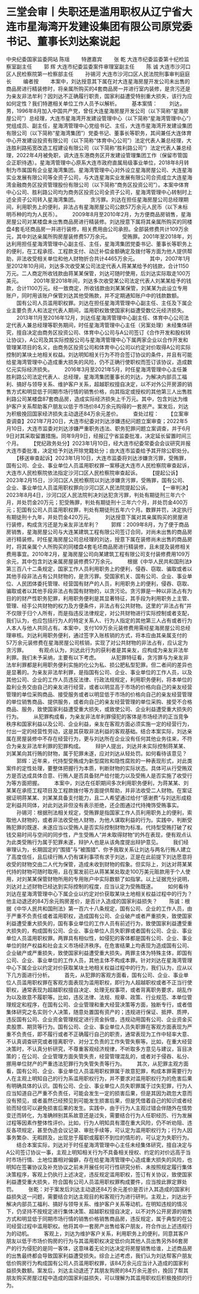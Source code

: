 # 三堂会审丨失职还是滥用职权从辽宁省大连市星海湾开发建设集团有限公司原党委书记、董事长刘达案说起

中央纪委国家监委网站 陈瑶
　　特邀嘉宾
　　张 乾 大连市纪委监委第十纪检监察室副主任
　　郭 辉 大连市纪委监委案件审理室副主任
　　陈 诚 大连市沙河口区人民检察院第一检察部主任
　　孙锡河 大连市沙河口区人民法院刑事审判庭庭长
　　编者按
　　本案中，刘达授意其下属在对大连星海房屋开发公司未出售的商品房进行精装修时，将亲属所购买的4套商品房一并进行室内装修，是贪污还是为亲友非法牟利？因刘达不正确履行职责，国家利益遭受特别重大损失，该行为应如何定性？我们特邀相关单位工作人员予以解析。
　　基本案情：
　　刘达，男，1996年8月加入中国共产党，曾任大连星海房屋开发公司（以下简称“星海房屋公司”）总经理，大连市星海湾开发建设管理中心（以下简称“星海湾管理中心”）党组成员、副主任，星海湾管理中心党组书记、主任，大连市星海湾开发建设集团有限公司（以下简称“星海湾集团”）党委书记、董事长等职务，其间兼任大连体育中心开发建设投资有限公司（以下简称“体育中心公司”）法定代表人兼总经理，大连胜利路拓宽改造工程建设有限公司（以下简称“胜利路公司”）法定代表人兼总经理，2022年4月被免职，调大连东港商务区开发建设管理集团工作（保留市管国企正职待遇）。星海湾管理中心原系大连市政府直属局级事业单位，2018年8月转制为市属国有企业星海湾集团。星海湾管理中心对外设立星海房屋公司、大连星海实业发展有限公司等全资子公司，与大连星海实业发展有限公司合资成立大连星海湾金融商务区投资管理股份有限公司（以下简称“商务区投资公司”）。本案中体育中心公司、胜利路公司均为商务区投资公司全资子公司，星海湾管理中心转制时上述全资子公司转入星海湾集团。
　　贪污罪。刘达在担任星海房屋公司总经理期间，利用职务上的便利，非法占有星海房屋公司公款57万余元人民币（以下未标明币种的均为人民币）。
　　2009年8月至2010年2月，为方便商品房销售，星海房屋公司对某楼盘未出售商品房进行精装修。刘达授意下属将其亲属所购买的同楼盘4套毛坯商品房一并进行装修，相关费用由公司承担。全部装修费共计109万余元，其中刘达亲属所购房屋装修费57万余元。
　　受贿罪。2001年至2018年，刘达利用担任星海湾管理中心副主任、主任，星海湾集团党委书记、董事长等职务上的便利，在工程承揽、工程款支付、动迁补偿金额确定及拨付等方面为他人提供帮助，非法收受相关单位和他人财物折合共计4465万余元。
　　其中，2007年1月至2012年10月间，刘达多次收受某公司法定代表人蒋某某给予的钱款，合计1150万元。二人商定所收钱款由蒋某某保管，刘达可随时使用，后刘达实际取走100万美元。
　　2001年至2018年间，刘达多次收受某公司法定代表人刘某某给予的钱款，合计1100万元。经一致商定，所收钱款由刘某某保管，刘某某为此设立专用账户，同时用该账户保管刘达其他受贿款，并不定期通知账户中的钱款数额。
　　国有公司人员滥用职权罪。刘达在担任星海湾管理中心副主任、主任及下属企业主要负责人和法定代表人期间，滥用职权致使国家利益遭受数亿元经济损失。
　　2013年11月至2016年12月，刘达任星海湾管理中心副主任、体育中心公司法定代表人兼总经理等职务期间，时任星海湾管理中心主任（另案处理）未经集体研究，擅自决定由商务区投资公司、体育中心公司与A公司签订《合作开发和股权转让协议》，A公司及其实际控股公司与星海湾管理中心下属两家企业以合作开发和管理某项目的名义，由商务区投资公司和体育中心公司以约定对价取得A公司实际控制的某块土地相关权益。刘达明知相关行为不符合签订协议的条件，并且有可能给星海湾管理中心造成重大损失的风险，仍不正确行使职权而签订该协议，造成数亿元实际经济损失。
　　2016年3月至2021年5月，时任星海湾管理中心主任兼胜利路公司法定代表人、总经理，星海湾集团董事长的刘达，为解决内部员工福利、搞好与领导关系、维护客户关系，超越职权擅自决定，以不对外公开房源的销售方式和明显低于同期市场行情的销售价格，向其指定或授权的其他第三人出售胜利路公司某楼盘87套商品房，造成实际经济损失上千万元。其中，包含刘达为维护客户关系帮助客户朋友以低于市场价84万余元购得的一套房产。案发后，刘达为积极挽回国家经济损失主动退还84万余元差价。
　　查处过程：
　　【立案审查调查】2021年7月20日，大连市纪委对刘达涉嫌违纪问题立案审查；2022年5月10日，大连市监委对刘达涉嫌严重职务违法、职务犯罪问题立案调查，并于6月9日对其采取留置措施。同年9月9日，经报辽宁省监委批准，决定延长留置时间三个月。
　　【党纪政务处分】2023年1月10日，经大连市纪委常委会会议研究并报大连市委批准，决定给予刘达开除党籍处分；由大连市监委给予其开除公职处分。
　　【移送审查起诉】2023年1月10日，大连市监委将刘达涉嫌贪污罪，受贿罪，国有公司、企业、事业单位人员滥用职权罪一案移送大连市人民检察院审查起诉，大连市人民检察院依法指定沙河口区人民检察院审查起诉。
　　【提起公诉】2023年2月15日，沙河口区人民检察院以刘达涉嫌贪污罪，受贿罪，国有公司、企业、事业单位人员滥用职权罪向沙河口区人民法院提起公诉。
　　【一审判决】2023年8月4日，沙河口区人民法院判决刘达犯贪污罪，判处有期徒刑三年六个月，并处罚金20万元；犯受贿罪，判处有期徒刑十三年六个月，并处罚金400万元；犯国有公司人员滥用职权罪，判处有期徒刑五年六个月。数罪并罚，决定执行有期徒刑十九年，并处罚金420万元。
　　刘达授意下属对其亲属购买的房屋进行装修，构成贪污还是为亲友非法牟利？
　　郭辉：2009年8月，为了便于商品房销售，星海房屋公司与大连某建筑工程有限公司签订合同，对尚未出售的商品房进行精装修。时任星海房屋公司总经理的刘达，授意下属在装修尚未出售的商品房时，将其亲属个人所购买的同楼盘4套毛坯商品房进行精装修，且未提及装修相关费用事宜。2010年2月，星海房屋公司向某建筑工程有限公司支付装修费用109万余元，其中包含刘达亲属房屋装修费57万余元。
　　根据《中华人民共和国刑法》第三百八十二条规定，国家工作人员利用职务上的便利，侵吞、窃取、骗取或者以其他手段非法占有公共财物的，是贪污罪。受国家机关、国有公司、企业、事业单位、人民团体委托管理、经营国有财产的人员，利用职务上的便利，侵吞、窃取、骗取或者以其他手段非法占有国有财物的，以贪污论。贪污罪是一种以非法占有为目的的财产性职务犯罪，利用职务便利是其显著特征，其手段为利用职务上主管、管理、经手公共财物的权力及方便条件，非法占有公共财物。这里的“非法占有”并不仅限于归个人所有，而是指违反法律规定，对公共财物进行实际控制或者支配，我们认为，也应包括行为人的特定关系人、行为人指定的其他第三人占有或者行为人本人与他人共同占有。本案中，支付109万余元装修费用需经星海房屋公司总经理审核。刘达利用职务便利，通过签字入账核销的方式，将本应由其亲属支付的57万余元装修费在星海房屋公司核销，实现了对公共财物的非法占有，应认定为贪污罪。
　　有观点认为，刘达此行为的获利者是其亲友，应构成为亲友非法牟利罪。我们未予采纳，主要有以下考虑。
　　从犯罪特征看，贪污罪与为亲友非法牟利罪都是利用职务便利实施的化公为私、损公肥私型犯罪。但二者间的差异也是显著的。为亲友非法牟利罪，是指国有公司、企业、事业单位的工作人员，以及其他公司、企业的工作人员违反法律、行政法规规定，利用职务便利，将本单位的盈利业务交由自己的亲友进行经营，或者以明显高于市场的价格向自己的亲友经营管理的单位采购商品、接受服务或者以明显低于市场的价格向自己的亲友经营管理的单位销售商品、提供服务，或者向自己的亲友经营管理的单位采购、接受不合格商品、服务，致使国家利益遭受重大损失，或致使公司、企业利益遭受重大损失的行为。
　　从犯罪构成看，为亲友非法牟利罪侵犯的客体是市场经济的正当竞争秩序和国家利益以及公司、企业利益，亲友在客观方面必须实施一定的经营行为，付出一定的经营性劳动，这是其获取非法利益的客观基础。结合本案实际，刘达亲属在房屋装修中不存在经营行为，更与刘达所在企业没有任何其他业务往来，不符合为亲友非法牟利罪的犯罪构成。
　　辩护人提出，刘达并未实际控制蒋某某、刘某某向其行贿的财物，属于犯罪未遂，应对刘达从轻处罚。如何看待该意见？
　　郭辉：近年来，代持型受贿成为新型腐败和隐性腐败的一种表现形式，对此类案件的定性处理，要整体把握行为本质，判断财物的实际状态。具体可从行受贿双方是否达成具体合意、行贿人是否具备财产给付能力以及受贿人是否实施了收受行为等方面把握。
　　本案中，刘达在任职期间多次利用职务便利，为蒋某某、刘某某在承揽工程项目及工程款拨付等方面提供帮助，并非法收受二人财物。在案证据证明蒋某某、刘某某具备支付能力，且二人希望通过给付“感谢费”与刘达形成稳定利益共同体，对此刘达非但没有表示拒绝，还企图通过代持掩饰受贿事实。
　　孙锡河：根据刑法相关规定，受贿罪是指国家工作人员利用职务上的便利，索取他人财物的，或者非法收受他人财物，为他人谋取利益的行为。实践中，判断受贿犯罪的既遂、未遂应当以受贿人是否实际控制财物为标准。代持型受贿打破了权钱交易时间与空间的同步性，产生受贿人“并未取得财物”的外在表现，便有观点认为此类受贿行为属于犯罪未遂，辩护人也是从该角度提出辩护意见。
　　我们经审理认为，长期固定的“围猎”与“被围猎”、你予我取关系让刘达与两名行贿人建立了高度信任，且后续行贿人仍有谋利事项有求于刘达，正是在此前提下刘达愿意将收受的财物交由二人代为保管，造成未收到财物的假象。但实际上，刘达对蒋某某代持的财物可随时取用，且在案发前已从蒋某某处取走100万美元赃款用于个人使用，对刘某某保管财物所用的专用账户中实际数额了如指掌。以上证据充分说明，刘达对上述财物已经达到实际控制的程度，应当认定为受贿既遂。
　　如何看待刘达在星海湾管理中心下属企业以约定对价获取某块土地相关权益过程中的行为？他主动退还的84万余元购房差价，是否计入造成的国家利益损失？
　　陈诚：根据《中华人民共和国刑法》第一百六十八条规定，国有公司、企业的工作人员，由于严重不负责任或者滥用职权，造成国有公司、企业破产或者严重损失，致使国家利益遭受重大损失的，国有事业单位的工作人员有前述行为，致使国家利益遭受重大损失的，构成国有公司、企业、事业单位人员失职罪或者国有公司、企业、事业单位人员滥用职权罪。两罪具有相似性，如侵犯的客体都是国有公司、企业、事业单位的财产权益和社会主义市场经济秩序。在危害结果上均表现为造成国有公司、企业破产或严重损失，致使国家利益遭受重大损失。两罪主体为特殊主体，即国有公司、企业、事业单位的工作人员，其他主体不构成本罪。针对刘达在星海湾管理中心下属企业以约定对价获取某块土地相关权益过程中的行为，我们认为，应从以下几方面进行分析。
　　首先，从犯罪的客观方面看，国有公司、企业、事业单位人员滥用职权罪在客观方面表现为滥用职权，即行为人超越职权或者不正当行使职权，通常表现为超越职权擅自决定、处理无权事项，或者背离职务要求，胡乱作为以及故意不履职等。比如，违反法律、法规、规章、政策、行业规范、本单位管理规定和程序，在国有公司、企业管理和重大经营决策等方面，独断专行，或者借集体研究之名实则个人决策，随意处置国有资产的；违规进行保证、抵押、质押，违反国有公司、企业资金管理规定进行资金拆借，违规动用国有公司、企业资金买卖股票、期货等行为。国有公司、企业、事业单位人员失职罪在客观方面表现为严重不负责任，即不履行或者不正确履行自己的职责，通常表现为工作中轻率大意、不认真调查研究或者擅离职守、对分工负责的工作失管失察等。比如，在重大经营决策时，不认真分析研究，不尊重客观经济规律，不听取多方意见与建议，盲目决策的；在公司、企业管理方面失管失责，经营管理混乱的，或者对于侵吞、私分、挪用单位财产的严重违法犯罪行为失管失责等行为。
　　其次，从犯罪主观方面看，国有公司、企业、事业单位人员滥用职权罪属于故意犯罪，构成本罪需要行为人在主观上明知自己的行为系滥用职权行为，并不要求对滥用职权行为的危害后果有明确具体的认识。国有公司、企业、事业单位人员失职罪属于过失犯罪，行为人应当知道自己严重不负责任，可能会发生一定的损害后果，但是其因为疏忽大意而没有预见，或者虽然已经预见到可能发生损害后果，但是凭借着自己的知识或者经验而轻信可以避免损害后果的发生。实践中，由于行为人主观过错会伴随外在情势变迁而转化，为准确辨别其系故意还是过失，需要结合行为人任职经历、行为发展过程等因素作整体性评价。比如，行为人明知具有潜在重大风险，仍不听劝阻、违反各项规定，甚至伪造会议记录、审批手续等，可认定为滥用职权行为；行为人因事务繁杂、无暇顾及，出现怠于履职或履职不到位的情形的，可认定为失职行为。
　　结合本案实际，刘达对于时任星海湾管理中心主任未经集体研究，擅自决定与A公司签订协议一事，主观上明知相关行为不具备相关授权、约定的对价远高于当时市场行情、土地位置相对偏僻，存在给星海湾管理中心造成重大损失的风险，也明知在签署协议及补充协议之前未开展任何可行性研究分析、未按照规定履行集体决策程序，客观上仍执行上述决定，违反规定滥用职权，签订有关协议，致使国家利益遭受重大损失，符合国有公司人员滥用职权罪构成要件，应当按此罪定罪处罚。
　　张乾：对于案发后刘达主动退还84万余元差价是否计入其造成的国家利益损失这一问题，需要结合刘达主观目的和客观行为进行研判。主观上，刘达出于解决内部员工福利、搞好与领导关系、维护客户关系等动机，在明知违规的情况下，仍坚持不按规定进行集体决策、超越职权擅自决定，以不对外公开房源的销售方式和明显低于同期市场行情的销售价格销售商品房，违反规定，属于典型的在公司经营过程中滥用职权。他将其中一套房产出售给客户朋友，符合作出上述违规行为的动机。
　　客观上，刘达为维护客户关系，利用职务上的便利，同意其客户朋友以低于市场价购房的行为与其滥用职权决定低价向其他人员出售另外86套房产的行为侵犯的是同一客体，这意味着无论刘达决定将房屋销售给谁，上述商品房的出售最终都会导致国家利益遭受损失。综合上述考虑，我们认为刘达帮客户朋友低价购房行为构成国有公司人员滥用职权罪，该84万余元应当计入造成的国家利益损失数额。案发后，刘达主动退还了其朋友购房的84万余元差价，挽回了帮其朋友购买房屋过程中造成的国家利益损失，可以理解为其滥用职权后积极挽损的行为。